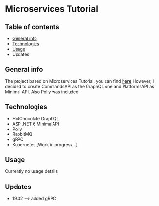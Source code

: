 # Microservices Tutorial

## Table of contents

- [General info](#general-info)
- [Technologies](#technologies)
- [Usage](#usage)
- [Updates](#updates)

## General info

The project based on Microservices Tutorial, you can find [**here**](https://www.youtube.com/watch?v=DgVjEo3OGBI)
However, I decided to create CommandsAPI as the GraphQL one and PlatformsAPI as Minimal API. Also Polly was included

## Technologies

- HotChocolate GraphQL
- ASP .NET 6 MinimalAPI
- Polly
- RabbitMQ
- gRPC
- Kubernetes [Work in progress...]

## Usage

Currently no usage details

## Updates

- 19.02 --> added gRPC
